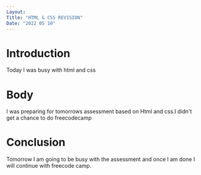 ```yaml
---
Layout:
Title: "HTML & CSS REVISION"
Date: "2022 05 10"
---
```



# Introduction
Today I was busy with html and css 

# Body 
I was preparing for tomorrows assessment based on Html and css.I didn't get a chance to do freecodecamp

# Conclusion
Tomorrow I am going to be busy with the assessment and once I am done I will continue with freecode camp.